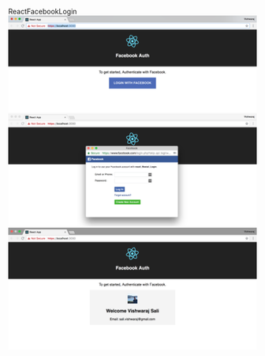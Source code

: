 ReactFacebookLogin
![](https://github.com/vishwarajsali/ReactFacebookLogin/blob/master/Screen%20Shot%202018-05-30%20at%208.53.05%20AM.png)
![](https://github.com/vishwarajsali/ReactFacebookLogin/blob/master/Screen%20Shot%202018-05-30%20at%208.53.24%20AM.png)
![alt text](https://github.com/vishwarajsali/ReactFacebookLogin/blob/master/Screen%20Shot%202018-05-29%20at%2010.12.59%20PM.png)
